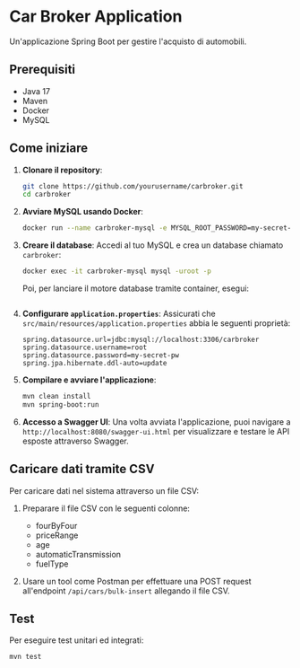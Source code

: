 # Car Broker Application

Un'applicazione Spring Boot per gestire l'acquisto di automobili.

## Prerequisiti

- Java 17
- Maven
- Docker
- MySQL

## Come iniziare

1. **Clonare il repository**:
    ```bash
    git clone https://github.com/yourusername/carbroker.git
    cd carbroker
    ```

2. **Avviare MySQL usando Docker**:
    ```bash
    docker run --name carbroker-mysql -e MYSQL_ROOT_PASSWORD=my-secret-pw -d -p 3306:3306 mysql:latest
    ```

3. **Creare il database**:
   Accedi al tuo MySQL e crea un database chiamato `carbroker`:

    ```bash
    docker exec -it carbroker-mysql mysql -uroot -p
    ```

   Poi, per lanciare il motore database tramite container, esegui:
    ```docker-compose up -d
    ```

4. **Configurare `application.properties`**:
   Assicurati che `src/main/resources/application.properties` abbia le seguenti proprietà:

    ```properties
    spring.datasource.url=jdbc:mysql://localhost:3306/carbroker
    spring.datasource.username=root
    spring.datasource.password=my-secret-pw
    spring.jpa.hibernate.ddl-auto=update
    ```

5. **Compilare e avviare l'applicazione**:

    ```bash
    mvn clean install
    mvn spring-boot:run
    ```

6. **Accesso a Swagger UI**:
   Una volta avviata l'applicazione, puoi navigare a `http://localhost:8080/swagger-ui.html` per visualizzare e testare le API esposte attraverso Swagger.

## Caricare dati tramite CSV

Per caricare dati nel sistema attraverso un file CSV:

1. Preparare il file CSV con le seguenti colonne:
    - fourByFour
    - priceRange
    - age
    - automaticTransmission
    - fuelType

2. Usare un tool come Postman per effettuare una POST request all'endpoint `/api/cars/bulk-insert` allegando il file CSV.

## Test

Per eseguire test unitari ed integrati:

```bash
mvn test
